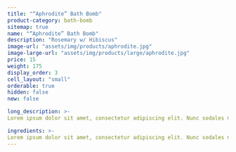 ```yaml
---
title: "“Aphrodite” Bath Bomb"
product-category: bath-bomb
sitemap: true
name: "“Aphrodite” Bath Bomb"
description: "Rosemary w/ Hibiscus"
image-url: "assets/img/products/aphrodite.jpg"
image-large-url: "assets/img/products/large/aphrodite.jpg"
price: 15
weight: 175
display_order: 3
cell_layout: "small"
orderable: true
hidden: false
new: false

long_description: >-
Lorem ipsum dolor sit amet, consectetur adipiscing elit. Nunc sodales molestie dictum. Donec nec hendrerit augue, ac viverra massa. Aliquam purus libero, semper ac imperdiet id, ullamcorper id nisl. Mauris a nulla pellentesque odio cursus tincidunt sit amet at nulla. Orci varius natoque penatibus et magnis dis parturient montes, nascetur ridiculus mus. Nam vel massa et lorem laoreet fringilla. Phasellus convallis, odio eget dapibus imperdiet, elit metus tempor sapien, ac rhoncus dolor elit sed magna.

ingredients: >-
Lorem ipsum dolor sit amet, consectetur adipiscing elit. Nunc sodales molestie dictum. Donec nec hendrerit augue, ac viverra massa. Aliquam purus libero, semper ac imperdiet id, ullamcorper id nisl. Mauris a nulla pellentesque odio cursus tincidunt sit amet at nulla. Orci varius natoque penatibus et magnis dis parturient montes, nascetur ridiculus mus. Nam vel massa et lorem laoreet fringilla. Phasellus convallis, odio eget dapibus imperdiet, elit metus tempor sapien, ac rhoncus dolor elit sed magna.
---
```

